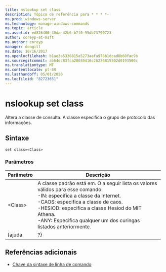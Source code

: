 ```yaml
---
title: nslookup set class
description: Tópico de referência para * * * *-
ms.prod: windows-server
ms.technology: manage-windows-commands
ms.topic: article
ms.assetid: ed826400-40da-42b6-b7f0-95db73790723
author: coreyp-at-msft
ms.author: coreyp
manager: dongill
ms.date: 10/16/2017
ms.openlocfilehash: b1ae3a5336815a5273aafa976b1dcad8b60fac9b
ms.sourcegitcommit: ab64dc83fca28039416c26226815502d0193500c
ms.translationtype: MT
ms.contentlocale: pt-BR
ms.lasthandoff: 05/01/2020
ms.locfileid: "82723651"
---
```

# <a name="nslookup-set-class"></a>nslookup set class



Altera a classe de consulta. A classe especifica o grupo de protocolo das informações.

## <a name="syntax"></a>Sintaxe

```
set class=<Class>
```

### <a name="parameters"></a>Parâmetros

| Parâmetro |                                                                                                                                    Descrição                                                                                                                                    |
|-----------|-----------------------------------------------------------------------------------------------------------------------------------------------------------------------------------------------------------------------------------------------------------------------------------|
| \<Class>  | A classe padrão está em. O a seguir lista os valores válidos para esse comando.</br>-IN: especifica a classe da Internet.</br>-CAOS: especifica a classe de caos.</br>-HESIOD: especifica a classe Hesiod do MIT Athena.</br>-ANY: Especifica qualquer um dos curingas listados anteriormente. |
|   {ajuda   |                                                                                                                                        ?}                                                                                                                                         |

## <a name="additional-references"></a>Referências adicionais

- [Chave da sintaxe de linha de comando](command-line-syntax-key.md)
